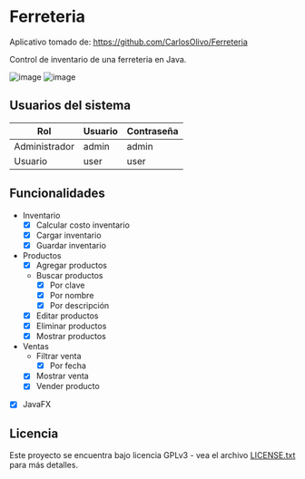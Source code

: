 # Ferreteria

Aplicativo tomado de: https://github.com/CarlosOlivo/Ferreteria

Control de inventario de una ferreteria en Java.

![image](https://github.com/bemejia/ModernizacionSftw/assets/39011208/3e3f0305-410d-4238-bac7-793b92449ec0)
![image](https://github.com/bemejia/ModernizacionSftw/assets/39011208/9d9f0a2d-f983-4fd6-b80e-30574c7628b0)


## Usuarios del sistema
Rol | Usuario | Contraseña
-- | -- | --
Administrador | admin | admin
Usuario | user | user

## Funcionalidades

- Inventario
  - [x] Calcular costo inventario
  - [x] Cargar inventario
  - [x] Guardar inventario
- Productos
  - [x] Agregar productos
  - Buscar productos
    - [x] Por clave
    - [x] Por nombre
    - [x] Por descripción
  - [x] Editar productos
  - [x] Eliminar productos
  - [x] Mostrar productos
- Ventas
  - Filtrar venta
    - [x] Por fecha
  - [x] Mostrar venta
  - [x] Vender producto
- [x] JavaFX


## Licencia

Este proyecto se encuentra bajo licencia GPLv3 - vea el archivo [LICENSE.txt](LICENSE.txt) para más detalles.
